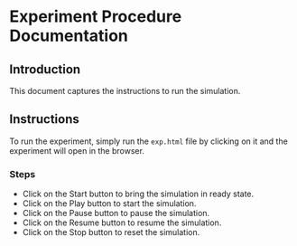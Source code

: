 # Experiment Procedure Documentation

## Introduction 
This document captures the instructions to run the simulation.

## Instructions 
To run the experiment, simply run the `exp.html` file by clicking on it and the experiment will open in the browser.

### Steps

*   Click on the Start button to bring the simulation in ready state.
*   Click on the Play button to start the simulation.
*   Click on the Pause button to pause the simulation.
*   Click on the Resume button to resume the simulation.
*   Click on the Stop button to reset the simulation. 
